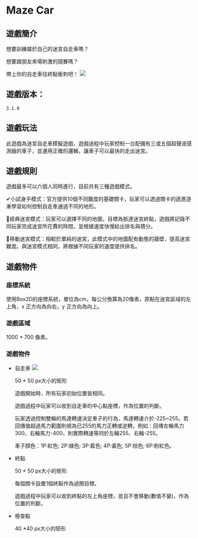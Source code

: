 # Maze Car

## 遊戲簡介
想要訓練屬於自己的迷宮自走車嗎？

想要跟朋友來場刺激的競賽嗎？

帶上你的自走車往終點衝刺吧！
![](https://i.imgur.com/ymZZMyO.png)


## 遊戲版本：
`3.1.0`




## 遊戲玩法

此遊戲為迷宮自走車模擬遊戲，遊戲過程中玩家控制一台配備有三或五個超聲波感測器的車子，並運用正確的邏輯，讓車子可以最快的走出迷宮。

## 遊戲規則

遊戲最多可以六個人同時進行，目前共有三種遊戲模式。

✔小試身手模式：官方提供10個不同難度的基礎關卡，玩家可以透過關卡的遞進逐漸學習如何控制自走車通過不同的地形。

🚗經典迷宮模式：玩家可以選擇不同的地圖，目標為抵達迷宮終點，遊戲將記錄不同玩家完成迷宮所花費的時間，並根據速度快慢給出排名與積分。

🚧移動迷宮模式：相較於單純的迷宮，此模式中的地圖配有動態的牆壁，提高迷宮難度。與迷宮模式相同，將根據不同玩家的速度提供排名。

## 遊戲物件


### 座標系統
使用Box2D的座標系統，單位為cm，每公分換算為20像素，原點在迷宮區域的左上角，x 正方向為向右，y 正方向為向上。

### 遊戲區域

1000 \* 700 像素。

### 遊戲物件
- 自走車
    ![](https://i.imgur.com/srSifjm.png)

    50 \* 50 px大小的矩形

    遊戲開始時，所有玩家初始位置皆相同。

    遊戲過程中玩家可以收到自走車的中心點座標，作為位置的判斷。

    玩家透過控制雙輪的馬達轉速決定車子的行為，馬達轉速介於-225~255。若回傳值超過馬力範圍則視為已255的馬力正轉或逆轉，例如：回傳左輪馬力300、右輪馬力-400，則實際轉速等同於左輪255、右輪-255。

    車子顏色：1P:紅色; 2P:綠色; 3P:藍色; 4P:黃色; 5P:棕色; 6P:粉紅色。

- 終點

    50 \* 50 px大小的矩形

    每個關卡設置1個終點作為過關目標。

    遊戲過程中玩家可以收到終點的左上角座標，並且不會移動(數值不變)，作為位置的判斷。

- 檢查點

    40 \*40 px大小的矩形
